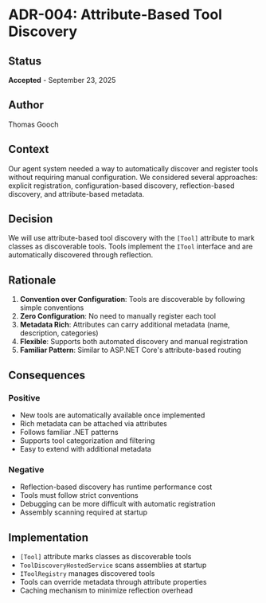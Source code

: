 # ADR-004: Attribute-Based Tool Discovery

## Status
**Accepted** - September 23, 2025

## Author
Thomas Gooch

## Context
Our agent system needed a way to automatically discover and register tools without requiring manual configuration. We considered several approaches: explicit registration, configuration-based discovery, reflection-based discovery, and attribute-based metadata.

## Decision
We will use attribute-based tool discovery with the `[Tool]` attribute to mark classes as discoverable tools. Tools implement the `ITool` interface and are automatically discovered through reflection.

## Rationale
1. **Convention over Configuration**: Tools are discoverable by following simple conventions
2. **Zero Configuration**: No need to manually register each tool
3. **Metadata Rich**: Attributes can carry additional metadata (name, description, categories)
4. **Flexible**: Supports both automated discovery and manual registration
5. **Familiar Pattern**: Similar to ASP.NET Core's attribute-based routing

## Consequences
### Positive
- New tools are automatically available once implemented
- Rich metadata can be attached via attributes
- Follows familiar .NET patterns
- Supports tool categorization and filtering
- Easy to extend with additional metadata

### Negative
- Reflection-based discovery has runtime performance cost
- Tools must follow strict conventions
- Debugging can be more difficult with automatic registration
- Assembly scanning required at startup

## Implementation
- `[Tool]` attribute marks classes as discoverable tools
- `ToolDiscoveryHostedService` scans assemblies at startup
- `IToolRegistry` manages discovered tools
- Tools can override metadata through attribute properties
- Caching mechanism to minimize reflection overhead